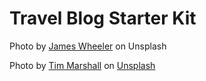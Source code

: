 # Travel Blog Starter Kit

Photo by <a href="https://unsplash.com/@souvenirpixels?utm_content=creditCopyText&utm_medium=referral&utm_source=unsplash">James Wheeler</a> on Unsplash

Photo by <a href="https://unsplash.com/@timmarshall?utm_content=creditCopyText&utm_medium=referral&utm_source=unsplash">Tim Marshall</a> on <a href="https://unsplash.com/photos/island-near-swimming-people-jqj2SqvxMVY?utm_content=creditCopyText&utm_medium=referral&utm_source=unsplash">Unsplash</a>
